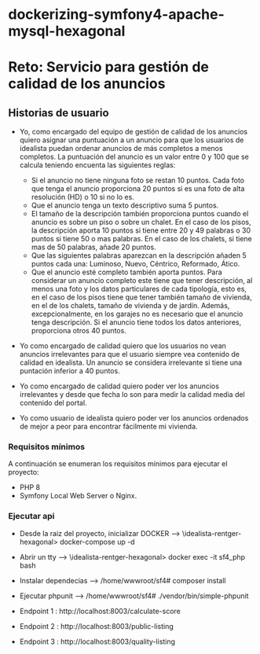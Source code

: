 # dockerizing-symfony4-apache-mysql-hexagonal

# Reto: Servicio para gestión de calidad de los anuncios

## Historias de usuario

* Yo, como encargado del equipo de gestión de calidad de los anuncios quiero asignar una puntuación a un anuncio para que los usuarios de idealista puedan ordenar anuncios de más completos a menos completos. La puntuación del anuncio es un valor entre 0 y 100 que se calcula teniendo encuenta las siguientes reglas:
  * Si el anuncio no tiene ninguna foto se restan 10 puntos. Cada foto que tenga el anuncio proporciona 20 puntos si es una foto de alta resolución (HD) o 10 si no lo es.
  * Que el anuncio tenga un texto descriptivo suma 5 puntos.
  * El tamaño de la descripción también proporciona puntos cuando el anuncio es sobre un piso o sobre un chalet. En el caso de los pisos, la descripción aporta 10 puntos si tiene entre 20 y 49 palabras o 30 puntos si tiene 50 o mas palabras. En el caso de los chalets, si tiene mas de 50 palabras, añade 20 puntos.
  * Que las siguientes palabras aparezcan en la descripción añaden 5 puntos cada una: Luminoso, Nuevo, Céntrico, Reformado, Ático.
  * Que el anuncio esté completo también aporta puntos. Para considerar un anuncio completo este tiene que tener descripción, al menos una foto y los datos particulares de cada tipología, esto es, en el caso de los pisos tiene que tener también tamaño de vivienda, en el de los chalets, tamaño de vivienda y de jardín. Además, excepcionalmente, en los garajes no es necesario que el anuncio tenga descripción. Si el anuncio tiene todos los datos anteriores, proporciona otros 40 puntos.
* Yo como encargado de calidad quiero que los usuarios no vean anuncios irrelevantes para que el usuario siempre vea contenido de calidad en idealista. Un anuncio se considera irrelevante si tiene una puntación inferior a 40 puntos.

* Yo como encargado de calidad quiero poder ver los anuncios irrelevantes y desde que fecha lo son para medir la calidad media del contenido del portal.

* Yo como usuario de idealista quiero poder ver los anuncios ordenados de mejor a peor para encontrar fácilmente mi vivienda.

### Requisitos mínimos

A continuación se enumeran los requisitos mínimos para ejecutar el proyecto:

* PHP 8
* Symfony Local Web Server o Nginx.

### Ejecutar api

* Desde la raiz del proyecto, inicializar DOCKER  -->  \idealista-rentger-hexagonal> docker-compose up -d
* Abrir un tty  -->  \idealista-rentger-hexagonal> docker exec -it sf4_php  bash
* Instalar dependecias  -->  /home/wwwroot/sf4# composer install
* Ejecutar phpunit  -->  /home/wwwroot/sf4# ./vendor/bin/simple-phpunit

* Endpoint 1 : http://localhost:8003/calculate-score
* Endpoint 2 : http://localhost:8003/public-listing
* Endpoint 3 : http://localhost:8003/quality-listing

